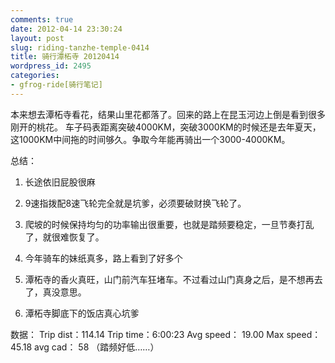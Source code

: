 ```yaml
---
comments: true
date: 2012-04-14 23:30:24
layout: post
slug: riding-tanzhe-temple-0414
title: 骑行潭柘寺 20120414
wordpress_id: 2495
categories:
- gfrog-ride[骑行笔记]
---
```


本来想去潭柘寺看花，结果山里花都落了。回来的路上在昆玉河边上倒是看到很多刚开的桃花。
车子码表距离突破4000KM，突破3000KM的时候还是去年夏天，这1000KM中间拖的时间够久。争取今年能再骑出一个3000-4000KM。

总结：



	
  1. 长途依旧屁股很麻

	
  2. 9速指拨配8速飞轮完全就是坑爹，必须要破财换飞轮了。

	
  3. 爬坡的时候保持均匀的功率输出很重要，也就是踏频要稳定，一旦节奏打乱了，就很难恢复了。


	
  4. 今年骑车的妹纸真多，路上看到了好多个

	
  5. 潭柘寺的香火真旺，山门前汽车狂堵车。不过看过山门真身之后，是不想再去了，真没意思。

	
  6. 潭柘寺脚底下的饭店真心坑爹




数据：
Trip dist：114.14
Trip time：6:00:23
Avg speed： 19.00
Max speed：45.18
avg cad： 58 （踏频好低……）


